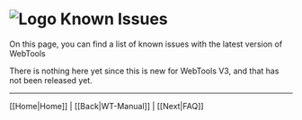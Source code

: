# ![Logo](https://github.com/ukdtom/WebTools.bundle/blob/master/Wiki/WebTools/Logos/WebTools-48x48.png) Known Issues

On this page, you can find a list of known issues with the latest version of WebTools

There is nothing here yet since this is new for WebTools V3, and that has not been released yet.

***

[[Home|Home]] | [[Back|WT-Manual]] | [[Next|FAQ]]